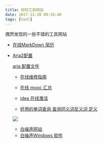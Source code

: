 ```yaml
---
title: 好的工具网站
date: 2017-11-28 09:16:40
tags: [tool]
---
```

偶然发现的一些不错的工具网站<!--more-->
- [在线MarkDown 简历](http://cv.ftqq.com/)
- [Aria2配置](https://medium.com/@Justin___Smith/aria2%E9%85%8D%E7%BD%AE%E6%95%99%E7%A8%8B-mac%E5%92%8Cwindows-b31d0f64bd4e)

    [aria 配置文件](http://zjsnowman.com/local/conf_aria.txt)


   - [在线维修指南](https://zh.ifixit.com/)

   - [在线 mooc 汇总](https://mooc.guokr.com/career/)

   - [idea 在线激活](http://idea.lanyus.com/)
   - [好用的单词查询,查询同义词反义词,定义](http://www.dictionary.com/)


   ![](https://ws2.sinaimg.cn/large/006tNc79gy1fqjaoaloi5j30ow0ow785.jpg)


   - [白噪声网站](https://www.noisli.com/)
   - [白噪声Windows 软件](https://sites.google.com/site/whitenoisesleepsystem/)
